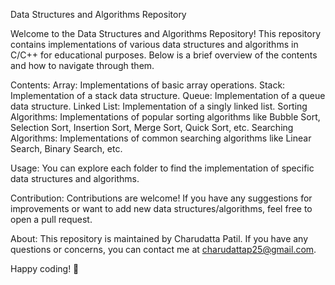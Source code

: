 Data Structures and Algorithms Repository

Welcome to the Data Structures and Algorithms Repository! This repository contains implementations of various data structures and algorithms in C/C++ for educational purposes. Below is a brief overview of the contents and how to navigate through them.

Contents:
Array: Implementations of basic array operations.
Stack: Implementation of a stack data structure.
Queue: Implementation of a queue data structure.
Linked List: Implementation of a singly linked list.
Sorting Algorithms: Implementations of popular sorting algorithms like Bubble Sort, Selection Sort, Insertion Sort, Merge Sort, Quick Sort, etc.
Searching Algorithms: Implementations of common searching algorithms like Linear Search, Binary Search, etc.

Usage:
You can explore each folder to find the implementation of specific data structures and algorithms. 

Contribution:
Contributions are welcome! If you have any suggestions for improvements or want to add new data structures/algorithms, feel free to open a pull request.

About:
This repository is maintained by Charudatta Patil. If you have any questions or concerns, you can contact me at charudattap25@gmail.com.

Happy coding! 🚀
